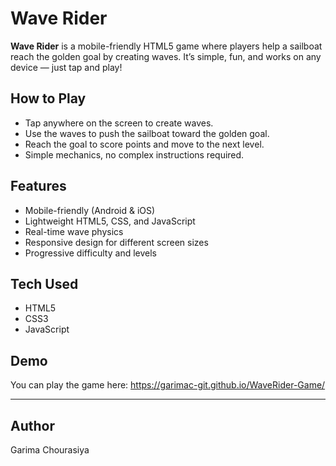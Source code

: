 # Wave Rider

**Wave Rider** is a mobile-friendly HTML5 game where players help a sailboat reach the golden goal by creating waves. It’s simple, fun, and works on any device — just tap and play!

## How to Play
- Tap anywhere on the screen to create waves.
- Use the waves to push the sailboat toward the golden goal.
- Reach the goal to score points and move to the next level.
- Simple mechanics, no complex instructions required.

## Features
- Mobile-friendly (Android & iOS)
- Lightweight HTML5, CSS, and JavaScript
- Real-time wave physics
- Responsive design for different screen sizes
- Progressive difficulty and levels

## Tech Used
- HTML5
- CSS3
- JavaScript

## Demo
You can play the game here: https://garimac-git.github.io/WaveRider-Game/

---

## Author
Garima Chourasiya
